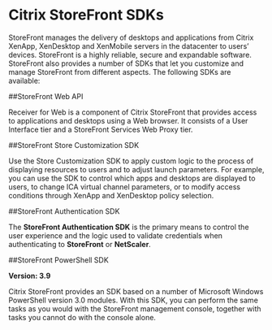 # Citrix StoreFront SDKs

StoreFront manages the delivery of desktops and applications from Citrix XenApp, XenDesktop and XenMobile servers in the datacenter to users’ devices. StoreFront is a highly reliable, secure and expandable software. StoreFront also provides a number of SDKs that let you customize and manage StoreFront from different aspects. The following SDKs are available:

##StoreFront Web API

Receiver for Web is a component of Citrix StoreFront that provides access to applications and desktops using a Web browser. It consists of a User Interface tier and a StoreFront Services Web Proxy tier.

##StoreFront Store Customization SDK

Use the Store Customization SDK to apply custom logic to the process of displaying resources to users and to adjust launch parameters. For example, you can use the SDK to control which apps and desktops are displayed to users, to change ICA virtual channel parameters, or to modify access conditions through XenApp and XenDesktop policy selection.


##StoreFront Authentication SDK

The **StoreFront Authentication SDK** is the primary means to control the user experience and the logic used to validate credentials when authenticating to **StoreFront** or **NetScaler**. 

##StoreFront PowerShell SDK

**Version: 3.9**

Citrix StoreFront provides an SDK based on a number of Microsoft Windows PowerShell version 3.0 modules. With this SDK, you can perform the same tasks as you would with the StoreFront management console, together with tasks you cannot do with the console alone.
